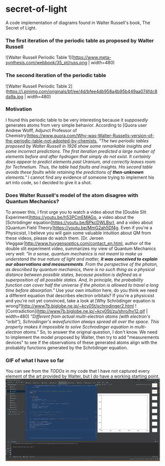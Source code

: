 # secret-of-light
A code implementation of diagrams found in Walter Russell's book, The Secret of Light. 

### The first iteration of the periodic table as proposed by Walter Russell
![Walter Russell Periodic Table 1](https://www.meta-synthesis.com/webbook/35_pt/russ.png | width=480)

### The second iteration of the periodic table
![Walter Russell Periodic Table 2](https://i.pinimg.com/originals/bf/ee/4d/bfee4db958a4b95b449aa074fdc8da9a.jpg | width=480)

### Motivation
I found this periodic table to be very interesting because it *supposedly* generates atoms from very simple behavior. According to [Quora user Andrew Wolff, Adjunct Professor of Chemistry]https://www.quora.com/Why-was-Walter-Russells-version-of-the-periodic-table-not-adopted-by-chemists, *"The two periodic tables proposed by Walter Russell in 1926 show some remarkable insights and some incorrect predictions. The first iteration predicted a large number of elements before and after hydrogen that simply do not exist. It certainly does appear to predict elements past Uranium, and correctly leaves room for Technetium. Thus, the table had faults and insights. His second table avoids these faults while retaining the predictions of **then-unknown** elements."* I cannot find any evidence of someone trying to implement his art into code, so I decided to give it a shot. 

### Does Walter Russell's model of the atom disagree with Quantum Mechanics? 
To answer this, I first urge you to watch a video about the [Double Slit Experiment]https://youtu.be/h53PCmEMAGo, a video about the [Schrödinger equation]https://youtu.be/BPkcDWLBsrI, and a video about [Quantum Field Theory]https://youtu.be/MmG2ah5Df4g. Even if you're a Physicsist, I believe you will gain some valuable intuition about QM from these videos, please do watch them. [Dr. Jeroen Vleggaar]http://www.huygensoptics.com/contact_en.html, author of the double slit experiment video, summarizes my view of Quantum Mechanics very well: *"In a sense, quantum mechanics is not meant to make us understand the true nature of light and matter, **it was conceived to explain our observations and measurements**. From the perspective of the photon, as described by quantum mechanics, there is no such thing as a physical distance between possible states, because position is defined as a superposition of all possible states. And, In principle, the probability function can cover half the universe if the photon is allowed to travel a long time before absorption."* Use your own intuition here, do you think we need a different equation that describes electron orbitals? If you're a physicsist and you're not yet convinced, take a look at [Why Schrödinger equation is wrong?]http://www7b.biglobe.ne.jp/~kcy05t/schrodinger2.html
![Contradiction](http://www7b.biglobe.ne.jp/~kcy05t/zu/shro/hy12.gif | width=480)
*"Different from actual multi-electron atoms (with electron's "orbit"), Schrodinger's wavefunction always spread all over the space. This property makes it impossible to solve Scchrodinger equation in multi-electron atoms."* So, to answer the original question, I don't know. We need to implement the model proposed by Walter, then try to add "measurements devices" to see if the observations of these generated atoms align with the probablity functions generated by the Schrödinger equation. 

### GIF of what I have so far
You can see from the *TODOs* in my code that I have not captured every element of the art provided by Walter, but I do have a working starting point. 
![My Code Running](live_update_walter_waves.gif)
